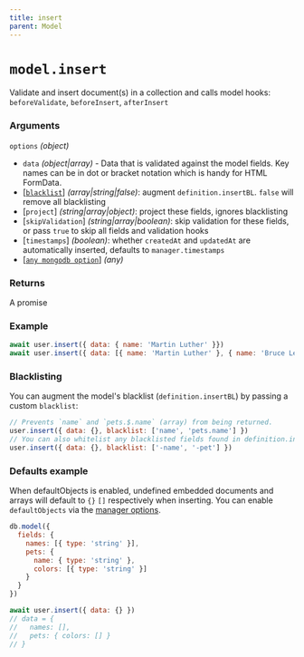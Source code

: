 ```yaml
---
title: insert
parent: Model
---
```


# `model.insert`

Validate and insert document(s) in a collection and calls model hooks: `beforeValidate`, `beforeInsert`, `afterInsert`

### Arguments

`options` *(object)*

- `data` *(object\|array)* - Data that is validated against the model fields. Key names can be in dot or bracket notation which is handy for HTML FormData.
- [[`blacklist`](#blacklisting)] *(array\|string\|false)*: augment `definition.insertBL`. `false` will remove all blacklisting
- [`project`] *(string\|array\|object)*: project these fields, ignores blacklisting
- [`skipValidation`] *(string\|array\|boolean)*: skip validation for these fields, or pass `true` to skip all fields and validation hooks
- [`timestamps`] *(boolean)*: whether `createdAt` and `updatedAt` are automatically inserted, defaults to `manager.timestamps`
- [[`any mongodb option`](https://mongodb.github.io/node-mongodb-native/5.9/classes/Collection.html#insertMany)] *(any)*

### Returns

A promise

### Example

```js
await user.insert({ data: { name: 'Martin Luther' }})
await user.insert({ data: [{ name: 'Martin Luther' }, { name: 'Bruce Lee' }]})
```

### Blacklisting

You can augment the model's blacklist (`definition.insertBL`) by passing a custom `blacklist`:

```js
// Prevents `name` and `pets.$.name` (array) from being returned.
user.insert({ data: {}, blacklist: ['name', 'pets.name'] })
// You can also whitelist any blacklisted fields found in definition.insertBL
user.insert({ data: {}, blacklist: ['-name', '-pet'] })
```

### Defaults example

When defaultObjects is enabled, undefined embedded documents and arrays will default to `{}` `[]` respectively when inserting. You can enable `defaultObjects` via the [manager options](../manager#arguments).

```js
db.model({
  fields: {
    names: [{ type: 'string' }],
    pets: {
      name: { type: 'string' },
      colors: [{ type: 'string' }]
    }
  }
})

await user.insert({ data: {} })
// data = {
//   names: [],
//   pets: { colors: [] }
// }
```
